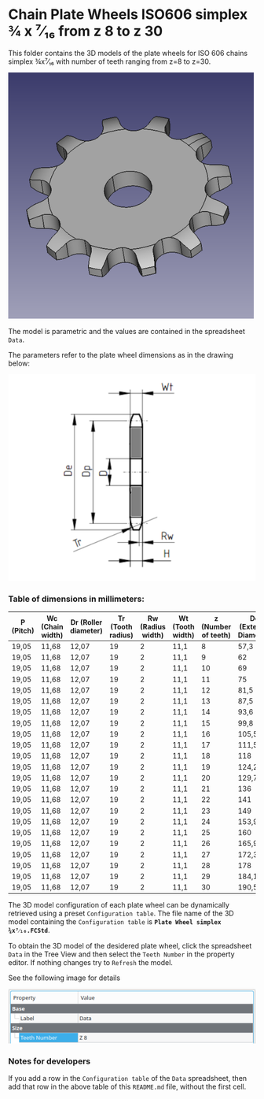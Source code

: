 # Chain Plate Wheels ISO606 simplex ¾ x ⁷⁄₁₆ from z 8 to z 30

This folder contains the 3D models of the plate wheels for ISO 606 chains simplex ¾x⁷⁄₁₆ with number of teeth ranging from z=8 to z=30.

![Image](../images/simplex_screenshot.png "Plate Wheel Simplex")

The model is parametric and the values are contained in the spreadsheet `Data`.

The parameters refer to the plate wheel dimensions as in the drawing below:

![Drawing](../images/simplex_drawing.png "Drawing")

### Table of dimensions in millimeters:

P (Pitch)|Wc (Chain width)|Dr (Roller diameter)|Tr (Tooth radius)|Rw (Radius width)|Wt (Tooth width)|z (Number of teeth)|De (External Diameter)|Dp (Pitch diameter)|D (Hole diameter)|H (Total height)
---|---|---|---|---|---|---|---|---|---|---
19,05|11,68|12,07|19|2|11,1|8|57,3|49,78|10|11,1
19,05|11,68|12,07|19|2|11,1|9|62|55,7|10|11,1
19,05|11,68|12,07|19|2|11,1|10|69|61,64|10|11,1
19,05|11,68|12,07|19|2|11,1|11|75|67,61|12|11,1
19,05|11,68|12,07|19|2|11,1|12|81,5|73,6|14|11,1
19,05|11,68|12,07|19|2|11,1|13|87,5|79,59|14|11,1
19,05|11,68|12,07|19|2|11,1|14|93,6|85,61|14|11,1
19,05|11,68|12,07|19|2|11,1|15|99,8|91,63|14|11,1
19,05|11,68|12,07|19|2|11,1|16|105,5|97,65|14|11,1
19,05|11,68|12,07|19|2|11,1|17|111,5|103,67|14|11,1
19,05|11,68|12,07|19|2|11,1|18|118|109,71|14|11,1
19,05|11,68|12,07|19|2|11,1|19|124,2|115,75|14|11,1
19,05|11,68|12,07|19|2|11,1|20|129,7|121,78|14|11,1
19,05|11,68|12,07|19|2|11,1|21|136|127,82|16|11,1
19,05|11,68|12,07|19|2|11,1|22|141|133,86|16|11,1
19,05|11,68|12,07|19|2|11,1|23|149|139,9|16|11,1
19,05|11,68|12,07|19|2|11,1|24|153,9|145,94|16|11,1
19,05|11,68|12,07|19|2|11,1|25|160|152|16|11,1
19,05|11,68|12,07|19|2|11,1|26|165,9|158,04|16|11,1
19,05|11,68|12,07|19|2|11,1|27|172,3|164,09|16|11,1
19,05|11,68|12,07|19|2|11,1|28|178|170,13|16|11,1
19,05|11,68|12,07|19|2|11,1|29|184,1|176,19|16|11,1
19,05|11,68|12,07|19|2|11,1|30|190,5|182,25|16|11,1

The 3D model configuration of each plate wheel can be dynamically retrieved using a preset `Configuration table`.
The file name of the 3D model containing the `Configuration table` is **`Plate Wheel simplex ¾x⁷⁄₁₆.FCStd`**.

To obtain the 3D model of the desidered plate wheel, click the spreadsheet `Data` in the Tree View and then select the `Teeth Number` in the property editor. If nothing changes try to `Refresh` the model.

See the following image for details

![Drawing](../images/configuration.png "Configuration")

### Notes for developers
If you add a row in the `Configuration table` of the `Data` spreadsheet, then add that row in the above table of this `README.md` file, without the first cell.
